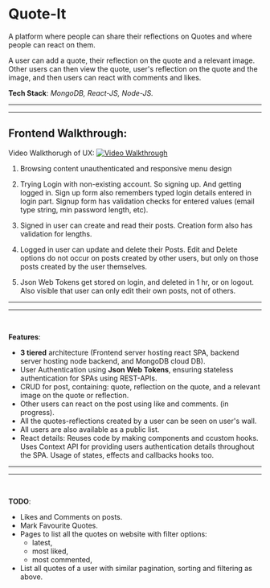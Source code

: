 # Quote-It

A platform where people can share their reflections on Quotes and where people can react on them.

A user can add a quote, their reflection on the quote and a relevant image. Other users can then view the quote, user's reflection on the quote and the image, and then users can react with comments and likes.

**Tech Stack**: *MongoDB, React-JS, Node-JS.*

---
---

## **Frontend Walkthrough:** 

Video Walkthorugh of UX:
[![Video Walkthrough](https://img.youtube.com/vi/hXLodKNI_GY/maxresdefault.jpg)](https://youtu.be/hXLodKNI_GY)

1. Browsing content unauthenticated and responsive menu design

2. Trying Login with non-existing account. So signing up. And getting logged in. Sign up form also remembers typed login details entered in login part. Signup form has validation checks for entered values (email type string, min password length, etc).

3. Signed in user can create and read their posts. Creation form also has validation for lengths.

4. Logged in user can update and delete their Posts. Edit and Delete options do not occur on posts created by other users, but only on those posts created by the user themselves.

5. Json Web Tokens get stored on login, and deleted in 1 hr, or on logout. Also visible that user can only edit their own posts, not of others.

---
---
<br/>

**Features**:
- **3 tiered** architecture (Frontend server hosting react SPA, backend server hosting node backend, and MongoDB cloud DB).
- User Authentication using **Json Web Tokens**, ensuring stateless authentication for SPAs using REST-APIs.
- CRUD for post, containing: quote, reflection on the quote, and a relevant image on the quote or reflection.
- Other users can react on the post using like and comments. (in progress).
- All the quotes-reflections created by a user can be seen on user's wall.
- All users are also available as a public list.
- React details: Reuses code by making components and ccustom hooks. Uses Context API for providing users authentication details throughout the SPA. Usage of states, effects and callbacks hooks too.

---
---
<br/>

**TODO**:
- Likes and Comments on posts.
- Mark Favourite Quotes.
- Pages to list all the quotes on website with filter options:
  - latest, 
  - most liked,
  - most commented,
- List all quotes of a user with similar pagination, sorting and filtering as above.
